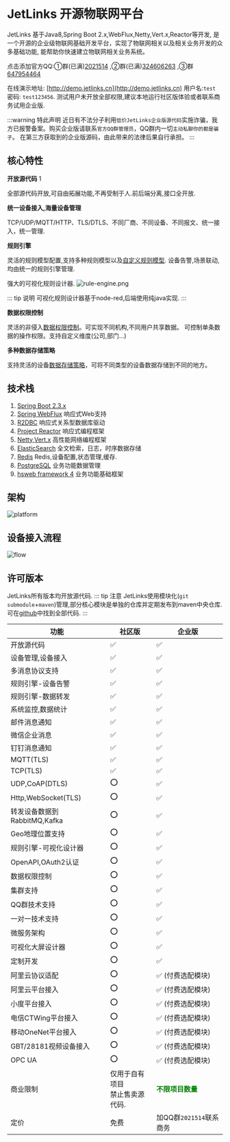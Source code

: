 # JetLinks 开源物联网平台

JetLinks 基于Java8,Spring Boot 2.x,WebFlux,Netty,Vert.x,Reactor等开发, 
是一个开源的企业级物联网基础开发平台，实现了物联网相关以及相关业务开发的众多基础功能,
能帮助你快速建立物联网相关业务系统。

点击添加官方QQ:①群(已满)[2021514](https://qm.qq.com/cgi-bin/qm/qr?k=LGf0OPQqvLGdJIZST3VTcypdVWhdfAOG&jump_from=webapi)
,②群(已满)[324606263](https://qm.qq.com/cgi-bin/qm/qr?k=IMas2cH-TNsYxUcY8lRbsXqPnA2sGHYQ&jump_from=webapi)
,③群[647954464](https://qm.qq.com/cgi-bin/qm/qr?k=K5m27CkhDn3B_Owr-g6rfiTBC5DKEY59&jump_from=webapi)

在线演示地址: [http://demo.jetlinks.cn](http://demo.jetlinks.cn) 用户名:`test` 密码: `test123456`.
测试用户未开放全部权限,建议本地运行社区版体验或者联系商务试用企业版.

:::warning 特此声明
近日有不法分子利用`低价JetLinks企业版源代码`实施诈骗，我方已报警备案。购买企业版请联系`官方QQ群管理员`，QQ群内一切`主动私聊你的都是骗子`。
在第三方获取到的企业版源码，由此带来的法律后果自行承担。
:::

## 核心特性

**开放源代码** 1

全部源代码开放,可自由拓展功能,不再受制于人.前后端分离,接口全开放.

**统一设备接入,海量设备管理**

TCP/UDP/MQTT/HTTP、TLS/DTLS、不同厂商、不同设备、不同报文、统一接入，统一管理.

**规则引擎**

灵活的规则模型配置,支持多种规则模型以及[自定义规则模型](./dev-guide/rule-engine.md).
设备告警,场景联动,均由统一的规则引擎管理.

强大的可视化规则设计器.
![rule-engine.png](./rule-engine.png)

::: tip 说明
可视化规则设计器基于node-red,后端使用纯java实现.
:::

**数据权限控制**

灵活的非侵入[数据权限控制](./dev-guide/assets.md)。可实现不同机构,不同用户共享数据。
可控制单条数据的操作权限。支持自定义维度(公司,部门...)

**多种数据存储策略**

支持灵活的设备[数据存储策略](./best-practices/start.md#存储策略选择)，可将不同类型的设备数据存储到不同的地方。

## 技术栈

1. [Spring Boot 2.3.x](https://spring.io/projects/spring-boot)
2. [Spring WebFlux](https://spring.io/) 响应式Web支持
3. [R2DBC](https://r2dbc.io/) 响应式关系型数据库驱动
4. [Project Reactor](https://projectreactor.io/) 响应式编程框架
4. [Netty](https://netty.io/),[Vert.x](https://vertx.io/) 高性能网络编程框架
5. [ElasticSearch](https://www.elastic.co/cn/products/enterprise-search) 全文检索，日志，时序数据存储
6. [Redis](https://redis.io/) Redis,设备配置,状态管理,缓存.
7. [PostgreSQL](https://www.postgresql.org) 业务功能数据管理
8. [hsweb framework 4](https://github.com/hs-web) 业务功能基础框架

## 架构

![platform](./platform.svg)


## 设备接入流程

![flow](./best-practices/device-flow.svg)

## 许可版本

JetLinks所有版本均开放源代码.
::: tip 注意
JetLinks使用模块化(`git submodule`+`maven`)管理,部分核心模块是单独的仓库并定期发布到maven中央仓库.
可在[github](https://github.com/jetlinks)中找到全部代码.
:::

| 功能                         | 社区版 | 企业版                    |
| ---------------------------- | ------ |  ------------------------- |
| 开放源代码                   | ✅      | ✅                         |
| 设备管理,设备接入            | ✅      | ✅                         |
| 多消息协议支持               | ✅      |  ✅                         |
| 规则引擎-设备告警            | ✅      |  ✅                         |
| 规则引擎-数据转发            | ✅      |  ✅                         |
| 系统监控,数据统计            | ✅      |  ✅                         |
| 邮件消息通知                 | ✅      |  ✅                         |
| 微信企业消息                 | ✅      | ✅                         |
| 钉钉消息通知                 | ✅      | ✅                         |
| MQTT(TLS)                    | ✅      |  ✅                         |
| TCP(TLS)                     | ✅      | ✅                         |
| UDP,CoAP(DTLS)                   | ⭕      |  ✅                         |
| Http,WebSocket(TLS)          | ⭕      |  ✅                         |
| 转发设备数据到RabbitMQ,Kafka | ⭕      |  ✅                         |
| Geo地理位置支持              | ⭕      |  ✅                         |
| 规则引擎-可视化设计器        | ⭕      |  ✅                         |
| OpenAPI,OAuth2认证           | ⭕      | ✅                         |
| 数据权限控制                 | ⭕      |  ✅                         |
| 集群支持                     | ⭕      |  ✅                         |
| QQ群技术支持                 | ⭕      |  ✅                         |
| 一对一技术支持               | ⭕      | ✅                         |
| 微服务架构                   | ⭕      |  ✅                         |
| 可视化大屏设计器             | ⭕      | ✅                         |
| 定制开发                     | ⭕      |  ✅                         |
| 阿里云协议适配               | ⭕      |  ✅ (付费选配模块)          |
| 阿里云平台接入               | ⭕      |  ✅ (付费选配模块)          |
| 小度平台接入                 | ⭕      |  ✅ (付费选配模块)          |
| 电信CTWing平台接入           | ⭕      |  ✅ (付费选配模块)          |
| 移动OneNet平台接入           | ⭕      |  ✅ (付费选配模块)          |
| GBT/28181视频设备接入        | ⭕      |  ✅ (付费选配模块)          |
| OPC UA                     | ⭕      |  ✅ (付费选配模块)          |
| 商业限制                    | 仅用于自有项目<br>禁止售卖源代码.  | <span style='color:green;font-weight:800'>不限项目数量</span> |
| 定价                         | 免费   |  加QQ群`2021514`联系商务     |
